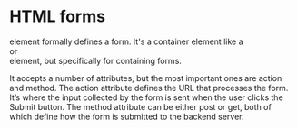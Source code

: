 # HTML forms

<form> element formally defines a form. It's a container element like a <section> or <footer> element, but specifically for containing forms.

It accepts a number of attributes, but the most important ones are action and method.
The action attribute defines the URL that processes the form. It’s where the input collected by the form is sent when the user clicks the Submit button. The method attribute can be either post or get, both of which define how the form is submitted to the backend server.